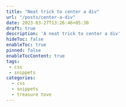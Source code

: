 ```yaml
---
title: "Neat trick to center a div"
url: "/posts/center-a-div"
date: 2023-03-27T13:26:46+05:30
draft: true
description: 'A neat trick to center a div'
hideToc: false
enableToc: true
pinned: false
enableTocContent: true
tags:
 - css
 - snippets
categories:
  - css
  - snippets
  - treasure tove
---
```



